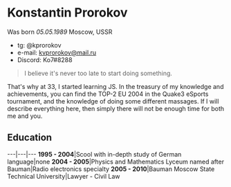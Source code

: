 # Konstantin Prorokov

Was born _05.05.1989_ Moscow, USSR

* tg: @kprorokov
* e-mail: kvprorokov@mail.ru
* Discord: Ko7#8288

>I believe it's never too late to start doing something. 

That's why at 33, I started learning JS. 
In the treasury of my knowledge and achievements, you can find the TOP-2 EU 2004 in the Quake3 eSports tournament, 
and the knowledge of doing some different massages. If I will describe everything here, then simply there will 
not be enough time for both me and you.

## Education

---|---|---
__1995 - 2004__|Scool with in-depth study of German language|none
__2004 - 2005__|Physics and Mathematics Lyceum named after Bauman|Radio electronics specialty
__2005 - 2010__|Bauman Moscow State Technical University|Lawyer - Civil Law

